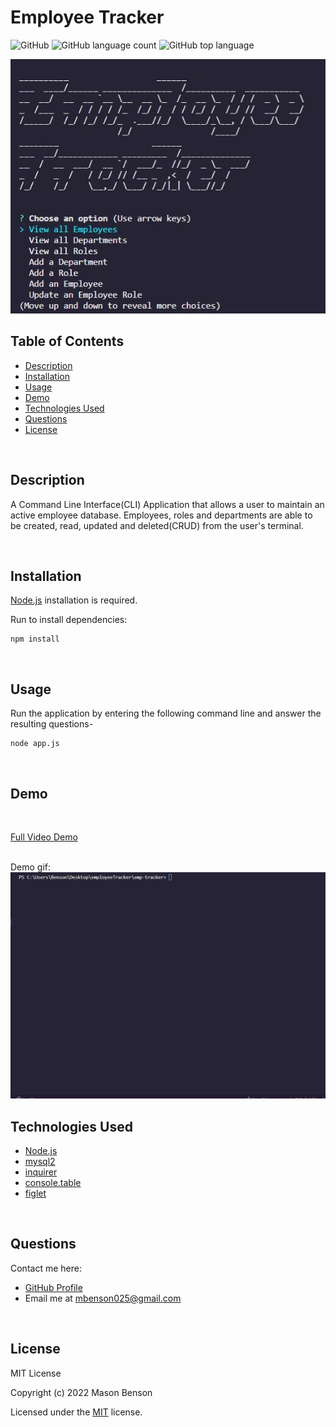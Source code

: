 # Employee Tracker

![GitHub](https://img.shields.io/github/license/mbenson025/employee-tracker)
![GitHub language count](https://img.shields.io/github/languages/count/mbenson025/employee-tracker)
![GitHub top language](https://img.shields.io/github/languages/top/mbenson025/employee-tracker)

<img src="./assets/introEmpTracker.jpg" alt="options on title screen" title="App Launch Screen">

<br>

## Table of Contents

- [Description](#description)
- [Installation](#installation)
- [Usage](#usage)
- [Demo](#demo)
- [Technologies Used](#technologies-used)
- [Questions](#questions)
- [License](#license)

<br>

## Description

A Command Line Interface(CLI) Application that allows a user to maintain an active employee database. Employees, roles and departments are able to be created, read, updated and deleted(CRUD) from the user's terminal.

<br>

## Installation

[Node.js](https://nodejs.org/en/) installation is required.

Run to install dependencies:

```
npm install
```

<br>

## Usage

Run the application by entering the following command line and answer the resulting questions-

```
node app.js
```

<br>

## Demo

<br>

[Full Video Demo](https://drive.google.com/file/d/1yIqOX--lV8A__oeqv3z-9nNMT06sUJdY/view)

<br>
Demo gif:

<img src="assets/employeetracker.gif" alt="Demo of application" title="App Demo">

<br>

## Technologies Used

- [Node.js](https://nodejs.org/en/)
- [mysql2](https://www.npmjs.com/package/mysql2)
- [inquirer](https://www.npmjs.com/package/inquirer)
- [console.table](https://www.npmjs.com/package/console.table)
- [figlet](https://www.npmjs.com/package/figlet)

<br>

## Questions

Contact me here:

- [GitHub Profile](https://github.com/mbenson025)
- Email me at mbenson025@gmail.com

<br>

## License

MIT License

Copyright (c) 2022 Mason Benson

Licensed under the [MIT](LICENSE) license.
